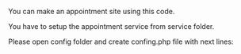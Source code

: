You can make an appointment site using this code.

You have to setup the appointment service from service folder.

Please open config folder and create confing.php file with next lines:

<?php
$host = 'YOUR_HOST';
$dbname = '';
$username = '';
$password = '';

$client_id = 'ID_FROM_APPOINTMENT_SERVICE';
$client_secret = 'SECRET_FROM_APPOINTMENT_SERVICE';